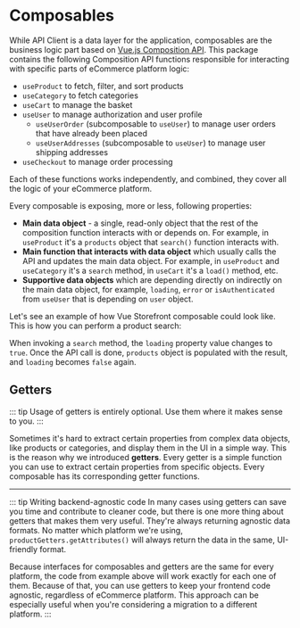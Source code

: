 
# Composables

While API Client is a data layer for the application, composables are the business logic part based on [Vue.js Composition API](https://vue-composition-api-rfc.netlify.com/). This package contains the following Composition API functions responsible for interacting with specific parts of eCommerce platform logic:
- `useProduct` to fetch, filter, and sort products
- `useCategory` to fetch categories
- `useCart` to manage the basket
- `useUser` to manage authorization and user profile
   - `useUserOrder` (subcomposable to `useUser`) to manage user orders that have already been placed
   - `useUserAddresses` (subcomposable to `useUser`) to manage user shipping addresses
- `useCheckout` to manage order processing

Each of these functions works independently, and combined, they cover all the logic of your eCommerce platform.

Every composable is exposing, more or less, following properties:
- **Main data object** - a single, read-only object that the rest of the composition function interacts with or depends on. For example, in `useProduct` it's a `products` object that `search()` function interacts with.
- **Main function that interacts with data object** which usually calls the API and updates the main data object. For example, in `useProduct` and `useCategory` it's a `search` method, in `useCart` it's a `load()` method, etc.
- **Supportive data objects** which are depending directly on indirectly on the main data object, for example, `loading`, `error` or `isAuthenticated` from `useUser` that is depending on `user` object.

Let's see an example of how Vue Storefront composable could look like. This is how you can perform a product search:

<Content slot-key="example-product-search" />

When invoking a `search` method, the `loading` property value changes to `true`. Once the API call is done, `products` object is populated with the result, and `loading` becomes `false` again.

## Getters
::: tip
Usage of getters is entirely optional. Use them where it makes sense to you.
:::

Sometimes it's hard to extract certain properties from complex data objects, like products or categories, and display them in the UI in a simple way. This is the reason why we introduced **getters**. Every getter is a simple function you can use to extract certain properties from specific objects. Every composable has its corresponding getter functions.

<Content slot-key="example-product-search-getters" />

___

::: tip Writing backend-agnostic code
In many cases using getters can save you time and contribute to cleaner code, but there is one more thing about getters that makes them very useful. They're always returning agnostic data formats. No matter which platform we're using, `productGetters.getAttributes()` will always return the data in the same, UI-friendly format.

Because interfaces for composables and getters are the same for every platform, the code from example above will work exactly for each one of them. Because of that, you can use getters to keep your frontend code agnostic, regardless of eCommerce platform. This approach can be especially useful when you're considering a migration to a different platform.
:::

<Content slot-key="example-product-search-custom-query" />

